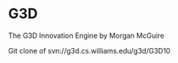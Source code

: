 # G3D
The G3D Innovation Engine by Morgan McGuire

Git clone of svn://g3d.cs.williams.edu/g3d/G3D10
